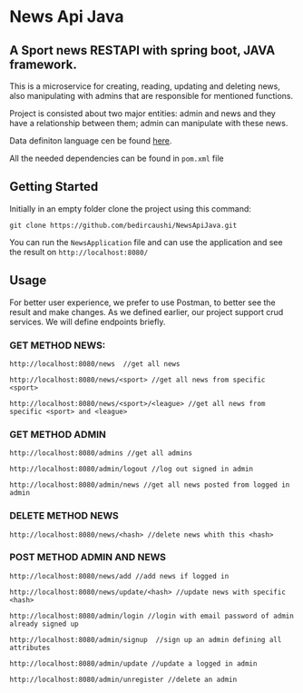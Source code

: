 # News Api Java
## A Sport news RESTAPI with spring boot, JAVA framework.

This is a microservice for creating, reading, updating and deleting news, also manipulating with admins that are responsible for mentioned
functions.

Project is consisted about two major entities: admin and news and they have a relationship between them; 
admin can manipulate with these news.

Data definiton language cen be found [here](https://github.com/bedircaushi/NewsApiJava/blob/add/ddl/news.sql).

All the needed dependencies can be found in `pom.xml` file

## Getting Started

Initially in an empty folder clone the project using this command:

    git clone https://github.com/bedircaushi/NewsApiJava.git
    
You can run the `NewsApplication` file and can use the application and see the result on `http://localhost:8080/`

## Usage

For better user experience, we prefer to use Postman, to better see the result and make changes.
As we defined earlier, our project support crud services. We will define endpoints briefly.

### GET METHOD NEWS:


```
http://localhost:8080/news  //get all news

http://localhost:8080/news/<sport> //get all news from specific <sport>

http://localhost:8080/news/<sport>/<league> //get all news from specific <sport> and <league>

```

### GET METHOD ADMIN

```
http://localhost:8080/admins //get all admins

http://localhost:8080/admin/logout //log out signed in admin

http://localhost:8080/admin/news //get all news posted from logged in admin

```

### DELETE METHOD NEWS 

```
http://localhost:8080/news/<hash> //delete news whith this <hash>
```

### POST METHOD ADMIN AND NEWS

```
http://localhost:8080/news/add //add news if logged in

http://localhost:8080/news/update/<hash> //update news with specific <hash>

http://localhost:8080/admin/login //login with email password of admin already signed up

http://localhost:8080/admin/signup  //sign up an admin defining all attributes

http://localhost:8080/admin/update //update a logged in admin

http://localhost:8080/admin/unregister //delete an admin

```

  

